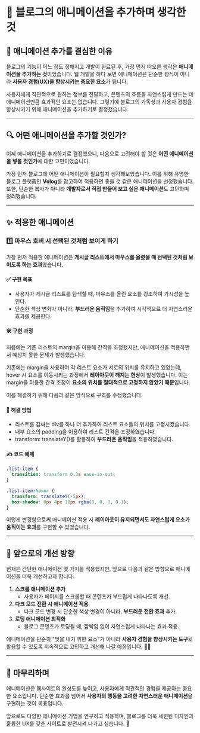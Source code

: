 # 📝 블로그의 애니메이션을 추가하며 생각한 것

## 🎯 애니메이션 추가를 결심한 이유

블로그의 기능이 어느 정도 정해지고 개발이 완료된 후, 가장 먼저 떠오른 생각은 **애니메이션을 추가하는 것**이었습니다. 웹 개발을 하다 보면 애니메이션은 단순한 장식이 아니라 **사용자 경험(UX)을 향상시키는 중요한 요소**가 됩니다.

사용자에게 직관적으로 원하는 정보를 전달하고, 콘텐츠의 흐름을 자연스럽게 만드는 데 애니메이션만큼 효과적인 요소는 없습니다. 그렇기에 블로그의 가독성과 사용자 경험을 향상시키기 위해 애니메이션을 추가하기로 결정했습니다.

---

## 🔍 어떤 애니메이션을 추가할 것인가?

이제 애니메이션을 추가하기로 결정했으니, 다음으로 고려해야 할 것은 **어떤 애니메이션을 넣을 것인가**에 대한 고민이었습니다.

가장 먼저 블로그에 어떤 애니메이션이 필요할지 생각해보았습니다. 이를 위해 유명한 블로그 플랫폼인 **Velog**를 참고하여 적용하면 좋을 것 같은 애니메이션을 선정했습니다. 또한, 단순한 복사가 아니라 **개발자로서 직접 만들어 보고 싶은 애니메이션**도 고민하며 정리했습니다.

---

## ✨ 적용한 애니메이션

### 1️⃣ 마우스 호버 시 선택된 것처럼 보이게 하기

가장 먼저 적용한 애니메이션은 **게시글 리스트에서 마우스를 올렸을 때 선택된 것처럼 보이도록 하는 효과**였습니다.

#### ✅ 구현 목표

- 사용자가 게시글 리스트를 탐색할 때, 마우스를 올린 요소를 강조하여 가시성을 높인다.
- 단순한 색상 변화가 아니라, **부드러운 움직임**을 추가하여 시각적으로 더 자연스러운 효과를 제공한다.

#### 🛠️ 구현 과정

처음에는 기존 리스트의 margin을 이용해 간격을 조정했지만, 애니메이션을 적용하면서 예상치 못한 문제가 발생했습니다.

기존에는 margin을 사용하여 각 리스트 요소가 서로의 위치를 유지하고 있었는데, hover 시 요소를 이동시키는 과정에서 **레이아웃이 깨지는 현상**이 발생했습니다. 이는 margin을 이용한 간격 조정이 **요소의 위치를 절대적으로 고정하지 않았기 때문**입니다.

이를 해결하기 위해 다음과 같은 방식으로 구조를 수정했습니다.

#### 🔹 해결 방법

- 리스트를 감싸는 div를 하나 더 추가하여 리스트 요소들의 위치를 고정시켰습니다.
- 내부 요소의 padding을 이용하여 리스트 간격을 조정하였습니다.
- transform: translateY()를 활용하여 **부드러운 움직임**을 적용하였습니다.

#### ✍️ 코드 예제

```css
.list-item {
  transition: transform 0.3s ease-in-out;
}

.list-item:hover {
  transform: translateY(-5px);
  box-shadow: 0px 4px 10px rgba(0, 0, 0, 0.1);
}
```

이렇게 변경함으로써 애니메이션 적용 시 **레이아웃이 유지되면서도 자연스럽게 요소가 움직이는 효과**를 구현할 수 있었습니다.

---

## 🚀 앞으로의 개선 방향

현재는 간단한 애니메이션 몇 가지를 적용했지만, 앞으로 다음과 같은 방향으로 애니메이션을 더욱 개선하고자 합니다.

1. **스크롤 애니메이션 추가**
   - 사용자가 페이지를 스크롤할 때 콘텐츠가 부드럽게 나타나도록 개선.
2. **다크 모드 전환 시 애니메이션 적용**
   - 다크 모드 변경 시 단순한 색상 변경이 아니라, **부드러운 전환 효과** 추가.
3. **로딩 애니메이션 최적화**
   - 블로그 콘텐츠가 로딩될 때, 깜빡임 없이 자연스럽게 나타나는 효과 적용.

애니메이션을 단순히 "멋을 내기 위한 요소"가 아니라 **사용자 경험을 향상시키는 도구**로 활용할 수 있도록 지속적으로 고민하고 개선해 나갈 예정입니다. 🎨✨

---

## 🏁 마무리하며

애니메이션은 웹사이트의 완성도를 높이고, 사용자에게 직관적인 경험을 제공하는 중요한 요소입니다. 단순한 효과를 넘어서 **사용자의 행동을 고려한 자연스러운 애니메이션**을 구현하는 것이 목표입니다.

앞으로도 다양한 애니메이션 기법을 연구하고 적용하며, 블로그를 더욱 세련된 디자인과 훌륭한 UX를 갖춘 사이트로 발전시켜 나가고 싶습니다. 🚀

